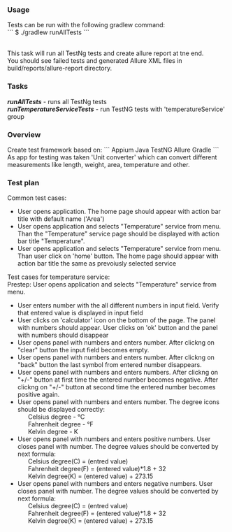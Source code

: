 <h3>Usage</h3>
Tests can be run with the following gradlew command:
<br>
```
$ ./gradlew runAllTests
```

<br>This task will run all TestNg tests and create allure report at tne end.
<br>You should see failed tests and generated Allure XML files in build/reports/allure-report directory.
<h3>Tasks</h3>
 <i><b>runAllTests</i></b> - runs all TestNg tests
 <br><b><i>runTemperatureServiceTests</i></b> - run TestNG tests with 'temperatureService' group
<h3>Overview</h3>
Create test framework based on:
```
Appium
Java
TestNG
Allure
Gradle
```
As app for testing was taken 'Unit converter' which can 
convert different measurements like length, weight, area, temperature and other.

<h3>Test plan</h3>
Common test cases:

<ul>
<li>User opens application. The home page should appear with action bar title
with default name ('Area')</li>
<li>User opens application and selects "Temperature" service from menu.
Than the "Temperature" service page should be displayed with action bar title "Temperature".</li>
<li>User opens application and selects "Temperature" service from menu.
Than user click on 'home' button. The home page should appear with action bar title the same as prevoiusly selected service</li>
</ul>

Test cases for temperature service:
<br>
Prestep: User opens application and selects "Temperature" service
from menu.

<ul>
<li>User enters number with the all different numbers in input field.
Verify that entered value is displayed in input field</li>
<li>User clicks on 'calculator' icon on the bottom of the page.
 The panel with numbers should appear. User clicks on 'ok' button
  and the panel with numbers should disappear</li>
<li>User opens panel with numbers and enters number.
After clickng on "clear" button the input field becomes empty.
</li>
<li>User opens panel with numbers and enters number.
    After clickng on "back" button the last symbol from entered number disappears.</li>
<li>
User opens panel with numbers and enters numbers.
After clickng on "+/-" button at first time the entered number becomes negative.
After clickng on "+/-" button at second time the entered number becomes positive again. </li>
<li>User opens panel with numbers and enters number.
The degree icons should be displayed correctly:

<ol>Celsius degree - °C</ol>
<ol>Fahrenheit degree - °F</ol>
<ol>Kelvin degree - K</ol>

</li>
<li>User opens panel with numbers and enters positive numbers.
User closes panel with number.
The degree values should be converted by next formula:
<ol>Celsius degree(C) = (entred value)</ol>
<ol>Fahrenheit degree(F) = (entered value)*1.8 + 32</ol>
<ol>Kelvin degree(K) = (entered value) + 273.15</ol>
</li>
<li>User opens panel with numbers and enters negative numbers.
    User closes panel with number.
    The degree values should be converted by next formula:
    <ol>Celsius degree(C) = (entred value)</ol>
    <ol>Fahrenheit degree(F) = (entered value)*1.8 + 32</ol>
    <ol>Kelvin degree(K) = (entered value) + 273.15</ol>
</li>
</ul>


